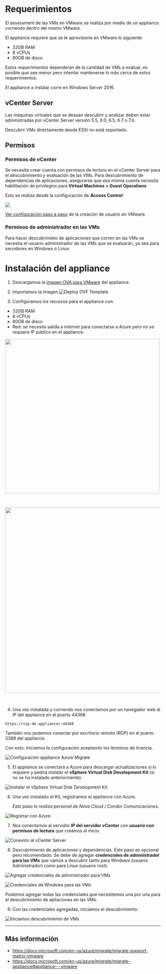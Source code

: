 # Requerimientos

El assessment de las VMs en VMware se realiza por medio de un appliance corriendo dentro del mismo VMware. 

El appliance requiere que se le aprovisione en VMware lo siguiente:
- 32GB RAM
- 8 vCPUs
- 80GB de disco

Estos requerimientos dependerán de la cantidad de VMs a evaluar, es posible que sea menor pero intentar mantenerse lo más cerca de estos requerimientos.

El appliance a instalar corre en Windows Server 2016.


## vCenter Server
Las máquinas virtuales que se desean descubrir y analizar deben estar administradas por vCenter Server versión 5.5, 6.0, 6.5, 6.7 o 7.0.

Descubrir VMs directamente desde ESXi no está soportado.


## Permisos
### Permisos de vCenter
Se necesita crear cuenta con permisos de lectura en el vCenter Server para el descubrimiento y evaluación de las VMs. Para descubrimiento de dependencias de aplicaciones, asegurarse que esa misma cuenta necesita habilitación de privilegios para **Virtual Machines > Guest Operations** 

Esto se realiza desde la configuración de **Access Control**:

![](https://docs.microsoft.com/en-us/azure/migrate/media/tutorial-discover-vmware/guest-operations.png)

[Ver configuración paso a paso](https://gist.github.com/daniel-fv/3cc6976c93a51920589f72be06f59277) de la creación de usuario en VMware.

### Permisos de administrador en las VMs
Para hacer descubrimieto de aplicaciones que corren en las VMs se necesita el usuario administrador de las VMs que se evaluarán, ya sea para servidores en Windows o Linux.

# Instalación del appliance
1. Descargamos la [imagen OVA para VMware](https://go.microsoft.com/fwlink/?linkid=2140333) del appliance.



2. Importamos la imagen
![Deploy OVF Template](../../images/vmware-20201211-123546.png) 

3. Configuramos los recursos para el appliance con:
- 32GB RAM
- 8 vCPUs
- 80GB de disco
- Red: se necesita salida a internet para conectarse a Azure pero no se requiere IP público en el appliance.


<img src="../../images/vmware-20201211-124441.png" width="500px">  

&emsp;

<img src="../../images/vmware-20201211-125032.png" width="600px">

&emsp;


4. Una vez instalada y corriendo nos conectamos por un navegador web al IP del appliance en el puerto 44368
```
https://<ip-de-appliance>:44368
```

También nos podemos conectar por escritorio remoto (RDP) en el puerto 3389 del appliance.

Con esto, iniciamos la configuración aceptando los términos de licencia.

![Configuración appliance Azure Migrate](../../images/vmware-20201211-034020.png)  

5. El appliance se conectará a Azure para descargar actualizaciones si lo requiere y pedirá instalar el **vSphere Virtual Disk Development Kit** (si no se ha instalado anteriormente).

![Instalar el vSphere Virtual Disk Development Kit](../../images/vmware-20201211-042526.png)  

6. Una vez instalado el Kit, registramos el appliance con Azure. 

    *Este paso lo realiza personal de Nova Cloud / Condor Comunicaciones*.

![Registrar con Azure](../../images/vmware-20201211-043636.png)  

7. Nos conectamos al servidor **IP del servidor vCenter** con **usuario con permisos de lectura** que creamos al inicio.

![Conexión al vCenter Server](../../images/vmware-20201211-045404.png)  




8. Descubrimiento de aplicaciones y dependencias. Este paso es opcional pero recomendado. Se debe de agregar **credenciales de administrador para las VMs** que vamos a descubrir tanto para Windows (usuario Administrador) como para Linux (usuario root).


![Agregar credenciales de administrador para VMs](../../images/vmware-20201211-045556.png)  

![Credenciales de Windows para las VMs](../../images/vmware-20201211-045630.png)  

Podemos agregar todas las credenciales que necesitemos una por una para el descubrimiento de apliaciones en las VMs.

9. Con las credenciales agregadas, iniciamos el descubrimiento.

![Iniciamos descubrimiento de VMs](../../images/vmware-20201211-050438.png)  



-----
## Más información
- https://docs.microsoft.com/en-us/azure/migrate/migrate-support-matrix-vmware
- https://docs.microsoft.com/en-us/azure/migrate/migrate-appliance#appliance---vmware
